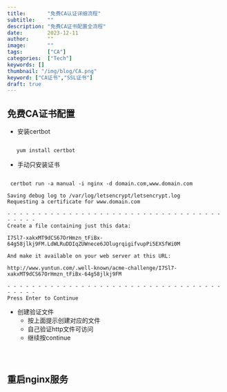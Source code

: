 ```yaml
---
title:       "免费CA认证详细流程"
subtitle:    ""
description: "免费CA证书配置全流程"
date:        2023-12-11
author:      ""
image:       ""
tags:        ["CA"]
categories:  ["Tech"]
keywords: []
thumbnail: "/img/blog/CA.png"
keyword: ["CA证书","SSL证书"]
draft: true
---
```



## 免费CA证书配置

+ 安装certbot

```bash

   yum install certbot

```


+ 手动只安装证书

```shell

 certbot run -a manual -i nginx -d domain.com,www.domain.com

```

```shell
Saving debug log to /var/log/letsencrypt/letsencrypt.log
Requesting a certificate for www.domain.com

- - - - - - - - - - - - - - - - - - - - - - - - - - - - - - - - - - - - - - - -
Create a file containing just this data:

I7Sl7-xakxMT9dCS67OrHmzn_tFiBx-64g58jlkj9FM.LdWLRuDDIqZUWnece6JOlugrqigifvupPi5EXSfWi0M

And make it available on your web server at this URL:

http://www.yuntun.com/.well-known/acme-challenge/I7Sl7-xakxMT9dCS67OrHmzn_tFiBx-64g58jlkj9FM

- - - - - - - - - - - - - - - - - - - - - - - - - - - - - - - - - - - - - - - -
Press Enter to Continue

```


+ 创建验证文件
    +  按上面提示创建对应的文件
    +  自己验证http文件可访问 
    + 继续按continue


```shell
  


```

## 重启nginx服务